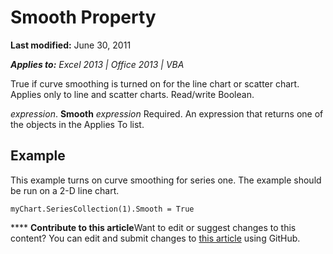 
# Smooth Property

 **Last modified:** June 30, 2011

 _**Applies to:** Excel 2013 | Office 2013 | VBA_

True if curve smoothing is turned on for the line chart or scatter chart. Applies only to line and scatter charts. Read/write Boolean.

 _expression_. **Smooth**
 _expression_ Required. An expression that returns one of the objects in the Applies To list.

## Example

This example turns on curve smoothing for series one. The example should be run on a 2-D line chart.


```
myChart.SeriesCollection(1).Smooth = True
```


****   **Contribute to this article**Want to edit or suggest changes to this content? You can edit and submit changes to  [this article](https://github.com/jhershey00/VBA_Excel_Test/OpenXMLCon/articles/037fa5ed-dd47-c544-50c4-813bc8000955.md) using GitHub.

